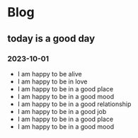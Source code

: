 # Blog

## today is a good day
### 2023-10-01
- I am happy to be alive
- I am happy to be in love
- I am happy to be in a good place
- I am happy to be in a good mood
- I am happy to be in a good relationship
- I am happy to be in a good job
- I am happy to be in a good place
- I am happy to be in a good mood           